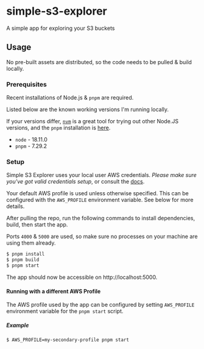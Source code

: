 # simple-s3-explorer

A simple app for exploring your S3 buckets

## Usage

No pre-built assets are distributed, so the code needs to be pulled & build locally.

### Prerequisites

Recent installations of Node.js & `pnpm` are required.

Listed below are the known working versions I'm running locally.

If your versions differ, [`nvm`](https://github.com/nvm-sh/nvm) is a great tool for trying out other Node.JS versions, and the `pnpm` installation is [here](https://pnpm.io/installation).

- `node` - 18.11.0
- `pnpm` - 7.29.2

### Setup

Simple S3 Explorer uses your local user AWS credentials. _Please make sure you've got valid credentials setup_, or consult the [docs](https://docs.aws.amazon.com/cli/latest/userguide/cli-configure-files.html).

Your default AWS profile is used unless otherwise specified. This can be configured with the `AWS_PROFILE` environment variable. See below for more details.

After pulling the repo, run the following commands to install dependencies, build, then start the app.

Ports `4000` & `5000` are used, so make sure no processes on your machine are using them already.

```sh
$ pnpm install
$ pnpm build
$ pnpm start
```

The app should now be accessible on http://localhost:5000.

#### Running with a different AWS Profile

The AWS profile used by the app can be configured by setting `AWS_PROFILE` environment variable for the `pnpm start` script.

##### Example

```sh
$ AWS_PROFILE=my-secondary-profile pnpm start
```
